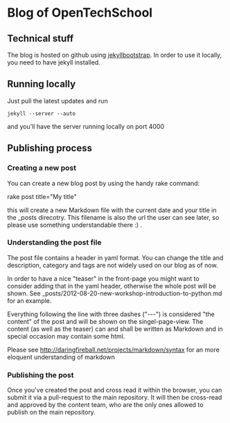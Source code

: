 # Blog of OpenTechSchool

## Technical stuff
The blog is hosted on github using [jekyllbootstrap](http://jekyllbootstrap.com). In order to use it locally, you need to have jekyll installed.

## Running locally
Just pull the latest updates and run

    jekyll --server --auto

and you'll have the server running locally on port 4000

## Publishing process

### Creating a new post

You can create a new blog post by using the handy rake command:

 rake post title="My title"

this will create a new Markdown file with the current date and your
title in the \_posts direcotry. This filename is also the url the user
can see later, so please use something understandable there :) .

### Understanding the post file

The post file contains a header in yaml format. You can change the title
and description, category and tags are not widely used on our blog as of
now.

In order to have a nice "teaser" in the front-page you might want to
consider adding that in the yaml header, otherwise the whole post will
be shown. See \_posts/2012-08-20-new-workshop-introduction-to-python.md for 
an example.

Everything following the line with three dashes ("---") is considered
"the content" of the post and will be shown on the singel-page-view. The
content (as well as the teaser) can and shall be written as Markdown and
in special occasion may contain some html.

Please see http://daringfireball.net/projects/markdown/syntax for an
more eloquent understanding of markdown

### Publishing the post

Once you've created the post and cross read it within the browser, you
can submit it via a pull-request to the main repository. It will then be
cross-read and approved by the content team, who are the only ones
allowed to publish on the main repository.



